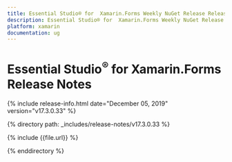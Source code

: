```yaml
---
title: Essential Studio® for  Xamarin.Forms Weekly NuGet Release Release Notes  
description: Essential Studio® for  Xamarin.Forms Weekly NuGet Release Release Notes  
platform: xamarin
documentation: ug
---
```


# Essential Studio<sup>®</sup> for  Xamarin.Forms  Release Notes  

{% include release-info.html date="December 05, 2019"  version="v17.3.0.33" %} 


{% directory path: _includes/release-notes/v17.3.0.33 %}

{% include {{file.url}} %}

{% enddirectory %}